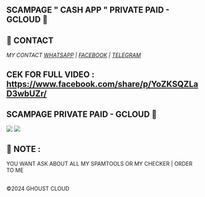 ## SCAMPAGE " CASH APP " PRIVATE PAID - GCLOUD 👾

## **📧 CONTACT**

_MY CONTACT <a href="https://wa.me/+380675877299/">WHATSAPP</a>_
_| <a href="https://www.facebook.com/usdsmellyy">FACEBOOK</a>_
_| <a href="https://web.telegram.org/k/#@usdsmellyy">TELEGRAM</a>_

CEK FOR FULL VIDEO : https://www.facebook.com/share/p/YoZKSQZLaD3wbUZr/
---

<h2>SCAMPAGE PRIVATE PAID - GCLOUD 👾 </h2>
<img src="https://i.imgur.com/ThAROAy.png" style="max-width:100%">
<img src="https://i.imgur.com/Xq8e1pa.png" style="max-width:100%">

## **🦄 NOTE** :

YOU WANT ASK ABOUT ALL MY SPAMTOOLS OR MY CHECKER | ORDER TO ME

<br>©2024 GHOUST CLOUD
